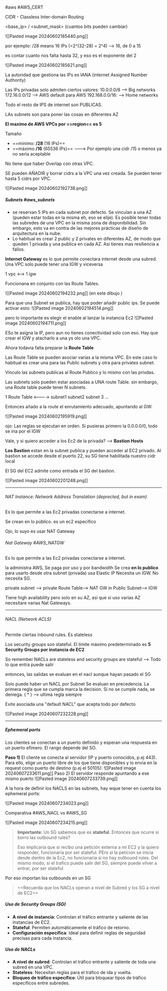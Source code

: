 #aws #AWS_CERT 


CIDR - Classless Inter-domain Routing 

<base_ip> / <subnet_mask>   (cuantos bits pueden cambiar)

![[Pasted image 20240602185440.png]]

por ejemplo: /28 means 16 IPs (=2^(32-28) = 2^4) --> 16, de 0 a 15

es contar cuanto nos falta hasta 32, y eso es el exponente del 2 

![[Pasted image 20240602185621.png]]

La autoridad que gestiona las IPs es IANA (internet Assigned Number Authority) 

Las IPs privadas solo admiten ciertos valores: 
	10.0.0.0/8  --> Big networks
	172.16.0.0/12  --> AWS default para AWS
	192.168.0.0/16:  -->  Home networks

Todo el resto de IPS de internet son PUBLICAS.


LAs subnets son para poner las cosas en diferentes AZ

**El maximo de AWS VPCs por ==region== es 5**

Tamaño 
- ==minimo:  **/28**     (16 IPs)== 
- ==máximo  **/16**     (65536 IPs)== ---> Por ejemplo una cidr /15 o menos ya no seria aceptable

No tiene que haber Overlap con otras VPC.

SE pueden AÑADIR y borrar cidrs a la VPC una vez creada. Se pueden tener hasta 5 cidrs por VPC.


![[Pasted image 20240602192738.png]]

##### Subnets #aws_subnets

- se reservan 5 IPs en cada subnet por defecto. Se vinculan a una AZ (pueden estar todas en la misma eh, eso se elije). Es posible tener todas las subredes de una VPC en la misma zona de disponibilidad. Sin embargo, esto va en contra de las mejores prácticas de diseño de arquitectura en la nube.
- Lo habitual es crear 2 public y 2 privates en diferentes AZ, de modo que queden 1 privada y una publica en cada AZ. Asi tienes mas resiliencia a fallos.

**Internet Gateway** es lo que permite conectara internet desde una subred. 
Una VPC solo puede tener una IGW y viceversa 

1 vpc <--> 1 igw

Funcionana en conjunto con las Route Tables.

![[Pasted image 20240602194232.png]]
(en este dibujo )

Para que una Subnet se publica, hay que poder añadir public ips. Se puede activar esto:
![[Pasted image 20240602194514.png]]

pero lo importante es elegir el enable al lanzar la instancia Ec2
![[Pasted image 20240602194711.png]]

ESo te asigna la IP, pero aun no tienes conectividad solo con eso. 
Hay que crear el IGW y atacharlo a una ys olo una VPC.

Ahora todavia falta preparar la **Route Table**

Las Route Table se pueden asociar varias a la misma VPC.
En este caso lo habitual es crear una para las Public subnets y otra para privates subnet.

Vinculo las subnets publicas al Route Publico y lo mismo con las privdas.

Las subnets solo pueden estar asociadas a UNA route Table. 
sin embargo, una Route table puede tener N subnets.

 1 Route Table <---->      subnet1
				    subnet2
				    subnet 3 ...
				    

Entonces añado a la route el enrutamiento adecuado, apuntando al GW:

![[Pasted image 20240602195919.png]]

ojo: Las reglas se ejecutan en orden. Si pusieras primero la 0.0.0.0/0, todo se iria por el IGW


Vale, y si quiero acceder a los Ec2 de la privada? --> **Bastion Hosts**

**Los Bastion** estan en la subnet publica y pueden acceder al EC2 privado.
Al bastion se accede desde el puerto 22, su SG tiene habilitada nuestro cidr local

El SG del EC2 admite como entrada el SG del bastion.


![[Pasted image 20240602201248.png]]

---

###### NAT Instance: Network Address Translation (deprected, but in exam)

Es lo que permite a las Ec2 privadas conectarse a internet.

Se crean en lo público. es un ec2 especifico

Ojo, lo suyo es usar NAT Gateway

###### Nat Gateway #AWS_NATGW

Es lo que permite a las Ec2 privadas conectarse a internet.

la administra AWS,  Se paga por uso y por bandwidth
Se crea **en lo publico** para usarlo desde otra subnet (privada)
usa Elastic IP
Necesita un IGW. No necesita SG.

private subnet --> private Route Table--> NAT GW in Public Subnet--> IGW

Tiene high availability pero solo en su AZ, asi que si uso varias AZ necesitare varias Nat Gateways.

--------

###### NACL (Network ACLS) 

Permite ciertas inbound rules. Es stateless

Los security groups son stateful.
El límite máximo predeterminado es **5 Security Groups por instancia de EC2**

So remember NACLs are stateless
and security groups are stateful --> Todo lo que entra puede salir

entonces, las salidas se evaluan en el nacl aunque hayan pasado el SG

Solo puede haber un NACL por Subnet
Se evaluan en precedencia. La primera regla que se cumpla marca la decision.
Si no se cumple nada, se deniega. ( * ) --> ultima regla siempre

Exite asociada una "default NACL" que acepta todo por defecto

![[Pasted image 20240607232228.png]]

---

##### Ephemeral ports

Los clientes se conectan a un puerto definido y esperan una respuesta en un puerto efímero. El rango depende del SO.

 **Paso 1)**
 El cliente se conecta al servidor (IP y puerto conocidos, p.ej 443). Para ello, elige un puerto libre de los que tiene disponibles y lo envia en la request como puerto de destino (p.ej el 50105):
![[Pasted image 20240607233611.png]]
 Paso 2)
 El servidor responde apuntando a ese mismo puerto 
 ![[Pasted image 20240607233739.png]]

A la hora de definir los NACLS en las subnets, hay wque tener en cuenta los ephemeral ports:

![[Pasted image 20240607234023.png]]

Comparativa #AWS_NACL vs #AWS_SG

![[Pasted image 20240607234215.png]]

> **Importante**: Un SG sabemos que es **stateful**. Entonces que ocurre si borro las outbound rules?
> 
> Eso implicaria que si recibo una petición externa a mi EC2 y la quiero responder, funcionaria por ser stateful. PEro si la peticion se inicia desde dentro de la Ec2, no funcionaria si no hay outbound rules. 
> Del mismo modo, si el trafico puede salir del SG, siempre puede vilver a entrar, por ser stateful
> 


Por eso importan los outbounds en un SG

> ==Recuerda que los NACLs operan a nivel de Subred y los SG a nivel de EC2==

##### Uso de Security Groups (SG)
- **A nivel de instancia**: Controlan el tráfico entrante y saliente de las instancias de EC2.
- **Stateful**: Permiten automáticamente el tráfico de retorno.
- **Configuración específica**: Ideal para definir reglas de seguridad precisas para cada instancia.
##### Uso de NACLs
- **A nivel de subred**: Controlan el tráfico entrante y saliente de toda una subred en una VPC.
- **Stateless**: Necesitan reglas para el tráfico de ida y vuelta.
- **Bloqueo de tráfico específico**: Útil para bloquear tipos de tráfico específicos entre subredes.

